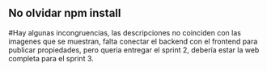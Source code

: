 ## No olvidar npm install
#Hay algunas incongruencias, las descripciones no coinciden con las imagenes que se muestran, falta conectar el backend con el frontend para publicar propiedades, pero queria entregar el sprint 2, debería estar la web completa para el sprint 3.
